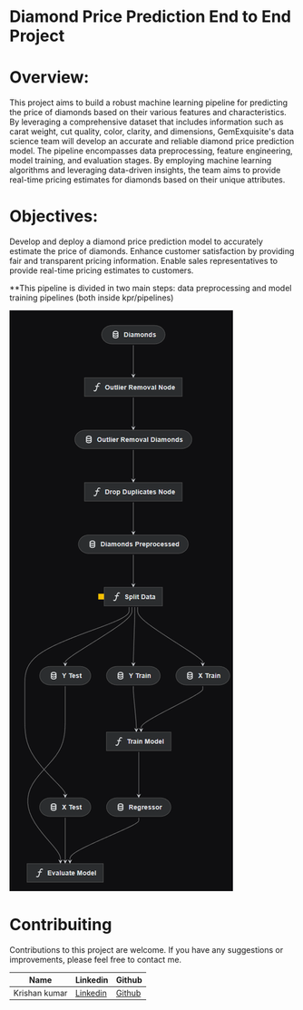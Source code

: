 # Diamond Price Prediction End to End Project

# Overview:

This project aims to build a robust machine learning pipeline for predicting the price of diamonds based on their various features and characteristics. By leveraging a comprehensive dataset that includes information such as carat weight, cut quality, color, clarity, and dimensions, GemExquisite's data science team will develop an accurate and reliable diamond price prediction model.
The pipeline encompasses data preprocessing, feature engineering, model training, and evaluation stages. By employing machine learning algorithms and leveraging data-driven insights, the team aims to provide real-time pricing estimates for diamonds based on their unique attributes. 

# Objectives:
Develop and deploy a diamond price prediction model to accurately estimate the price of diamonds. Enhance customer satisfaction by providing fair and transparent pricing information. Enable sales representatives to provide real-time pricing estimates to customers.

**This pipeline is divided in two main steps: data preprocessing and model training pipelines (both inside kpr/pipelines)

<img src = "https://github.com/KRISHANKUMARPRAJAPAT/DiamondPricePrediction1/blob/main/img/pipeline.png" alt="MLBC">


# Contribuiting
Contributions to this project are welcome. If you have any suggestions or improvements, please feel free to contact me.


|Name| Linkedin | Github |
|-|-|-|
|Krishan kumar| [Linkedin](www.linkedin.com/in/krishan-kumar-451002262) | [Github](https://github.com/KRISHANKUMARPRAJAPAT)
